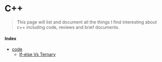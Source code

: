 # C++
> This page will list and document all the things I find interesting about c++ including code, reviews and brief documents.

#### Index
+ [code](code.md)
    + [If-else Vs Ternary](code/IfelseVsTernary.md)
